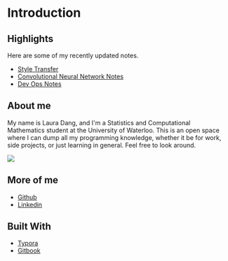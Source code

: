 # Introduction

## Highlights
Here are some of my recently updated notes.
- [Style Transfer](https://lauradang.gitbook.io/notes/machine-learning/research-papers/style-transfer)
- [Convolutional Neural Network Notes](https://lauradang.gitbook.io/notes/machine-learning/convolutional-neural-networks)
- [Dev Ops Notes](https://lauradang.gitbook.io/notes/dev-ops)

## About me

My name is Laura Dang, and I'm a Statistics and Computational Mathematics student at the University of Waterloo. This is an open space where I can dump all my programming knowledge, whether it be for work, side projects, or just learning in general. Feel free to look around.

![](https://media1.tenor.com/images/8aaf0058c4a0377fde8d02587a6be370/tenor.gif?itemid=4440541)

## More of me

- [Github](https://github.com/lauradang)
- [Linkedin](https://www.linkedin.com/in/laura-dang/)

## Built With
- [Typora](https://typora.io/)
- [Gitbook](https://www.gitbook.com/)
  

